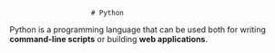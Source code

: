                         # Python































Python is a programming language that can be used both for writing **command-line scripts** or building **web applications**.































        







        



        

        
        